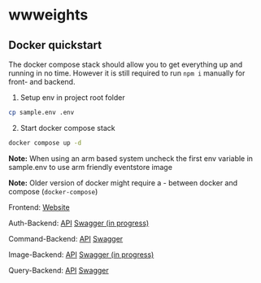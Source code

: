 # wwweights

## Docker quickstart

The docker compose stack should allow you to get everything up and running in no time.
However it is still required to run `npm i` manually for front- and backend.

1. Setup env in project root folder

```sh
cp sample.env .env
```

2. Start docker compose stack

```sh
docker compose up -d
```

**Note:** When using an arm based system uncheck the first env variable in sample.env to use arm friendly eventstore image

**Note:** Older version of docker might require a - between docker and compose (`docker-compose`)

Frontend: [Website](http://localhost:3000)

Auth-Backend: [API](http://localhost:3001) [Swagger (in progress)](https://www.epicgames.com/fortnite/en-US/home)

Command-Backend: [API](http://localhost:3002) [Swagger](http://localhost:3002/swagger)

Image-Backend: [API](http://localhost:3003) [Swagger (in progress)](https://www.epicgames.com/fortnite/en-US/home)

Query-Backend: [API](http://localhost:3004) [Swagger](http://localhost:3004/swagger)
